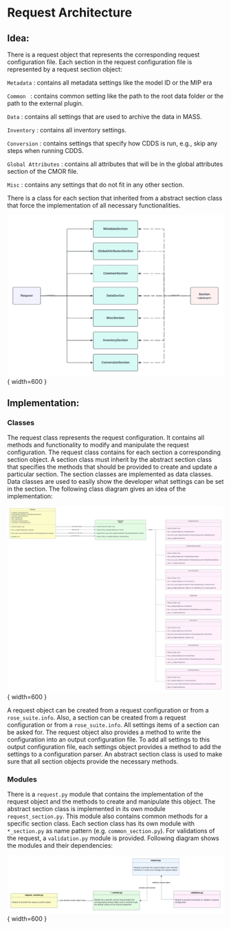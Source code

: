 # Request Architecture

## Idea:
There is a request object that represents the corresponding request configuration file. Each section in the request
configuration file is represented by a request section object:

`Metadata`
:   contains all metadata settings like the model ID or the MIP era

`Common `
:   contains common setting like the path to the root data folder or the path to the external plugin.

`Data`
:    contains all settings that are used to archive the data in MASS.

`Inventory`
:   contains all inventory settings.

`Conversion`
:   contains settings that specify how CDDS is run, e.g., skip any steps when running CDDS.

`Global Attributes`
:   contains all attributes that will be in the global attributes section of the CMOR file.

`Misc`
:   contains any settings that do not fit in any other section.

There is a class for each section that inherited from a abstract section class that force the implementation of all 
necessary functionalities.

![Request Overview](request-overview.png){ width=600 }

## Implementation:

### Classes
The request class represents the request configuration. It contains all methods and functionality to modify and 
manipulate the request configuration. The request class contains for each section a corresponding section object. A 
section class must inherit by the abstract section class that specifies the methods that should be provided to create 
and update a particular section. The section classes are implemented as data classes. Data classes are used to easily 
show the developer what settings can be set in the section. The following class diagram gives an idea of the 
implementation:

![Request Class Diagram](request-class_diagram.png){ width=600 }

A request object can be created from a request configuration or from a `rose_suite.info`. Also, a section can be created 
from a request configuration or from a `rose_suite.info`. All settings items of a section can be asked for. The request 
object also provides a method to write the configuration into an output configuration file. To add all settings to this 
output configuration file, each settings object provides a method to add the settings to a configuration parser. An 
abstract section class is used to make sure that all section objects provide the necessary methods.

### Modules
There is a `request.py` module that contains the implementation of the request object and the methods to create and 
manipulate this object. The abstract section class is implemented in its own module `request_section.py`. This module 
also contains common methods for a specific section class. Each section class has its own module with `*_section.py` as 
name pattern (e.g. `common_section.py`). For validations of the request, a `validation.py` module is provided. Following 
diagram shows the modules and their dependencies:

![Request Modules](request-modules.png){ width=600 }